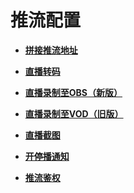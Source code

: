 # 推流配置<a name="live010012"></a>

-   **[拼接推流地址](拼接推流地址.md)**  

-   **[直播转码](直播转码.md)**  

-   **[直播录制至OBS（新版）](直播录制至OBS（新版）.md)**  

-   **[直播录制至VOD（旧版）](直播录制至VOD（旧版）.md)**  

-   **[直播截图](直播截图.md)**  

-   **[开停播通知](开停播通知.md)**  

-   **[推流鉴权](推流鉴权.md)**  


